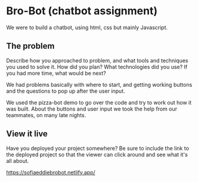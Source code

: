 # Bro-Bot (chatbot assignment)

We were to build a chatbot, using html, css but mainly Javascript.

## The problem

Describe how you approached to problem, and what tools and techniques you used to solve it. How did you plan? What technologies did you use? If you had more time, what would be next?

We had problems basically with where to start, and getting working buttons and the questions to pop up after the user input. 

We used the pizza-bot demo to go over the code and try to work out how it was built. About the buttons and user input we took the help from our teammates, on many late nights. 

## View it live

Have you deployed your project somewhere? Be sure to include the link to the deployed project so that the viewer can click around and see what it's all about.

https://sofiaeddiebrobot.netlify.app/
